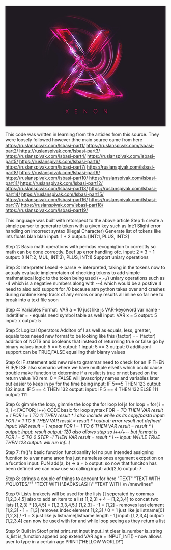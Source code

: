 <img
src="images/Xenon_Logo.jpg"
raw=true
alt="XENON"
style="margin-right: 10px;"
/>

This code was written in learning from the articles from this source. They were loosely followed however thhe main source came from here
https://ruslanspivak.com/lsbasi-part1/
https://ruslanspivak.com/lsbasi-part2/
https://ruslanspivak.com/lsbasi-part3/
https://ruslanspivak.com/lsbasi-part4/
https://ruslanspivak.com/lsbasi-part5/
https://ruslanspivak.com/lsbasi-part6/
https://ruslanspivak.com/lsbasi-part7/
https://ruslanspivak.com/lsbasi-part8/
https://ruslanspivak.com/lsbasi-part9/
https://ruslanspivak.com/lsbasi-part10/
https://ruslanspivak.com/lsbasi-part11/
https://ruslanspivak.com/lsbasi-part12/
https://ruslanspivak.com/lsbasi-part13/
https://ruslanspivak.com/lsbasi-part14/
https://ruslanspivak.com/lsbasi-part15/
https://ruslanspivak.com/lsbasi-part16/
https://ruslanspivak.com/lsbasi-part17/
https://ruslanspivak.com/lsbasi-part18/
https://ruslanspivak.com/lsbasi-part19/

This language was built with retorspect to the above article
Step 1: create a simple parser to generatre token with a given key such as Int:1
		Slight error handling on incorrect syntax (Illegal Character)
		Generate list of tokens like ints floats blah blah
		input: 1 + 2
		output: [INT:1, PLUS, INT:2]

Step 2: Basic math operations with pemdas recognigtion to correctly so math can be
		done correctly.
	 	Beef up error handling ofc.
		input: 2 * 3 + 1
		output: ((INT:2, MUL, INT:3), PLUS, INT:1)
		Support uniary operations

Step 3: Interpreter
		Lexed -> parse -> interpreted, taking in the tokens now to actualy evaluate
		implemetaion of checking tokens to add simple mathmatiecal logic to the token being used (+,-,/)
		uniary operations such as -4 which is a negative numbers along with --4 which would be a postive 4
		need to also add support for /0 because atm python takes over and crashes
		during runtime keep track of any errors or any results
		all inline so far nee to break into a text file soon

Step 4: Variables
		Format: VAR a = 10 just like js
		VAR-keyoword
		var name  - indetifier
		= - equals
		need symbol table as well
		input: VAR x = 5
		output: 5
		input: x
		output: 5

Step 5: Logical Operators
		Additon of ! as well as equals, less, greater, equals toos
		neeed new format to be looking like this (factor) == (factor)
		addition of NOTS and booleans that instead of returrning true or false go by binary values
		input: 5 == 5
		output: 1
		input: 5 == 3
		output: 0
		additiaonl support can be TRUE,FALSE equalling their bianry values

Step 6: IF statement
		add new rule to grammar need to check for an IF <condition> THEN ELIF/ELSE
		also scenario where we have multiple elseifs which oculd cause trouble
		make function to determine if a resilut is true or not based on the return value 1/0 rem. 0 = FALSE
		will javascripty names and variables later but easier to keep in py for the time being
		input: IF 5==5 THEN 123
		output: 132
		input: IF 5 == 4 THEN 132
		output:
		input: IF 5 == 4 THEN 132 ELSE 111
		output: 111

Step 6: gimmie the loop, gimmie the loop the for loop lol
		js for loop = for( i = 0; i < FACTOR; i++) CODE
		basic for loop syntax FOR <var name here> = <starting value> TO <ending value> THEN <expr>
		VAR result = 1
		FOR i = 1 TO 11 THEN result * i
		also include while as its copy/pasta
		input: FOR i = 1 TO 6 THEN VAR result = result * i
		output: error result not defined
		input: VAR result = 1
		repeat FOR i = 1 TO 6 THEN VAR result = result * i
		output:
		input: result
		output: 120
		also allows step so i++/+--
		but format is FOR i = 5 TO 0 STEP -1 THEN VAR result = result * i
		--
		input: WHILE TRUE THEN 123
		output: will run inf...\

Step 7: fn()'s
		basic function functioanlity lol no pun intended
		assigning fucntion to a var name
		anon fns just nameless ones
		argument excpetion on a fucntion
		input: FUN add(a, b) -> a + b
		output: <function add>
		so now that funciton has been defined we can now use
		so calling
		input: add(2,5)
		output: 7

Step 8: strings
		a couple of things to account for here
		"TEXT"
		"TEXT WITH /"QUOTES/""
		"TEXT WITH \\BACKSLASH\\"
		"TEXT WITH \n /nnewlines"

Step 9: Lists
		brakcets will be used for the lists [] seperated by commas
		[1,2,3,4,5]
		also to add an item to a list
		[1,2,3] + 4 = [1,2,3,4]
		to concat two lists
		[1,2,3] * [3,4,5] = [1,2,3,3,4,5,]
		[1,2,3] - -1 = [1,2] - removes last element
		[1,2,3] - 1 = [1,3] removes index element
		[1,2,3] / 0 = 1 just like js listname[0]
		[1,2,3] / -1 = 3 just like js listname[listname.length - 1]
		input: [1,2,3,4]
		output: [1,2,3,4]
		can now be used with for and while loop seeing as they return a list

Step 9: Built in Stoof
		print
		print_ret
		input
		input_int
		clear
		is_number
		is_string
		is_list
		is_function
		append
		pop
		extend
		VAR age = INPUT_INT() - now allows user to type in a certain age
		PRINT("HELLOW WORLD!")
